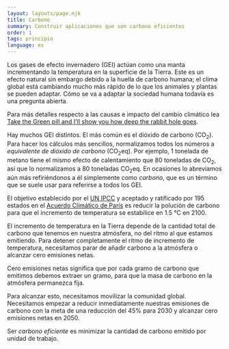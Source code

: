 ```yaml
---
layout: layouts/page.njk
title: Carbono
summary: Construir aplicaciones que son carbono eficientes
order: 1
tags: principio
language: es
---
```


Los gases de efecto invernadero (GEI) actúan como una manta incrementando la temperatura en la superficie de la Tierra. Este es un efecto natural sin embargo debido a la huella de carbono humana; el clima global está cambiando mucho más rápido de lo que los animales y plantas se pueden adaptar. Cómo se va a adaptar la sociedad humana todavía es una pregunta abierta.

Para más detalles respecto a las causas e impacto del cambio climático lea [Take the Green pill and I'll show you how deep the rabbit hole goes](https://asim.dev/articles/climate-change-101/).

Hay muchos GEI distintos. El más común es el dióxido de carbono (CO<sub>2</sub>). Para hacer los cálculos más sencillos, normalizamos todos los números a _equivalente de dióxido de carbono_ (CO<sub>2</sub>eq). Por ejemplo, 1 tonelada de metano tiene el mismo efecto de calentamiento que 80 toneladas de CO<sub>2</sub>, así que lo normalizamos a 80 toneladas CO<sub>2</sub>eq. En ocasiones lo abreviamos aún más refiriéndonos a él simplemente como _carbono_, que es un término que se suele usar para referirse a todos los GEI.

El objetivo establecido por el [UN IPCC](https://es.wikipedia.org/wiki/Grupo_Intergubernamental_de_Expertos_sobre_el_Cambio_Clim%C3%A1tico) y aceptado y ratificado por 195 estados en el [Acuerdo Climático de París](https://unfccc.int/es/process-and-meetings/the-paris-agreement/el-acuerdo-de-paris) es reducir la polución de carbono para que el incremento de temperatura se estabilice en 1.5 °C en 2100.

El incremento de temperatura en la Tierra depende de la cantidad total de carbono que tenemos en nuestra atmósfera, no del ritmo al que estamos emitiendo. Para detener completamente el ritmo de incremento de temperatura, necesitamos parar de añadir carbono a la atmósfera o alcanzar cero emisiones netas.

Cero emisiones netas significa que por cada gramo de carbono que emitimos debemos extraer un gramo, para que la masa de carbono en la atmósfera permanezca fija.

Para alcanzar esto, necesitamos movilizar la comunidad global. Necesitamos empezar a reducir inmediatamente nuestras emisiones de carbono con la meta de una reducción del 45% para 2030 y alcanzar cero emisiones netas en 2050.

Ser _carbono eficiente_ es minimizar la cantidad de carbono emitido por unidad de trabajo.
